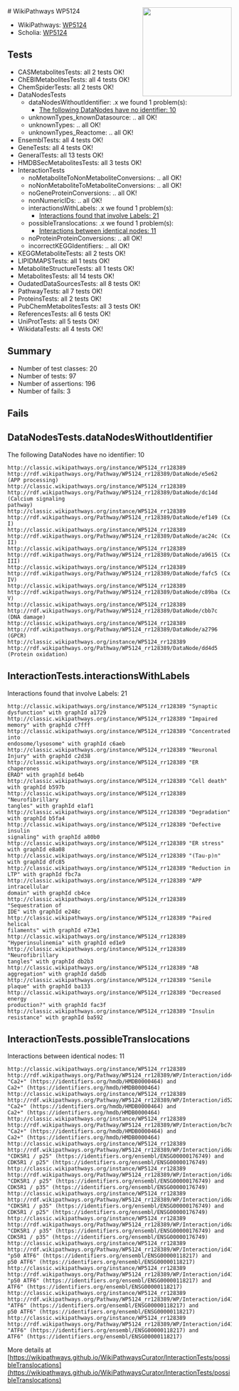 <img style="float: right; width: 200px" src="https://upload.wikimedia.org/wikipedia/commons/thumb/8/83/Wplogo_with_text_500.png/640px-Wplogo_with_text_500.png" />
# WikiPathways WP5124

* WikiPathways: [WP5124](https://wikipathways.org/pathways/WP5124)
* Scholia: [WP5124](https://scholia.toolforge.org/wikipathways/WP5124)
## Tests
* CASMetabolitesTests: all 2 tests OK!
* ChEBIMetabolitesTests: all 4 tests OK!
* ChemSpiderTests: all 2 tests OK!
* DataNodesTests
    * dataNodesWithoutIdentifier: .x we found 1 problem(s):
        * [The following DataNodes have no identifier: 10](#8792c490)
    * unknownTypes_knownDatasource: .. all OK!
    * unknownTypes: .. all OK!
    * unknownTypes_Reactome: .. all OK!
* EnsemblTests: all 4 tests OK!
* GeneTests: all 4 tests OK!
* GeneralTests: all 13 tests OK!
* HMDBSecMetabolitesTests: all 3 tests OK!
* InteractionTests
    * noMetaboliteToNonMetaboliteConversions: .. all OK!
    * noNonMetaboliteToMetaboliteConversions: .. all OK!
    * noGeneProteinConversions: .. all OK!
    * nonNumericIDs: .. all OK!
    * interactionsWithLabels: .x we found 1 problem(s):
        * [Interactions found that involve Labels: 21](#fe97a8d8)
    * possibleTranslocations: .x we found 1 problem(s):
        * [Interactions between identical nodes: 11](#661ebeeb)
    * noProteinProteinConversions: .. all OK!
    * incorrectKEGGIdentifiers: .. all OK!
* KEGGMetaboliteTests: all 2 tests OK!
* LIPIDMAPSTests: all 1 tests OK!
* MetaboliteStructureTests: all 1 tests OK!
* MetabolitesTests: all 14 tests OK!
* OudatedDataSourcesTests: all 8 tests OK!
* PathwayTests: all 7 tests OK!
* ProteinsTests: all 2 tests OK!
* PubChemMetabolitesTests: all 3 tests OK!
* ReferencesTests: all 6 tests OK!
* UniProtTests: all 5 tests OK!
* WikidataTests: all 4 tests OK!


## Summary

* Number of test classes: 20
* Number of tests: 97
* Number of assertions: 196
* Number of fails: 3

## Fails

<a name="8792c490" />

## DataNodesTests.dataNodesWithoutIdentifier

The following DataNodes have no identifier: 10
```
http://classic.wikipathways.org/instance/WP5124_rr128389 http://rdf.wikipathways.org/Pathway/WP5124_rr128389/DataNode/e5e62 (APP processing)
http://classic.wikipathways.org/instance/WP5124_rr128389 http://rdf.wikipathways.org/Pathway/WP5124_rr128389/DataNode/dc14d (Calcium signaling 
pathway)
http://classic.wikipathways.org/instance/WP5124_rr128389 http://rdf.wikipathways.org/Pathway/WP5124_rr128389/DataNode/ef149 (Cx I)
http://classic.wikipathways.org/instance/WP5124_rr128389 http://rdf.wikipathways.org/Pathway/WP5124_rr128389/DataNode/ac24c (Cx II)
http://classic.wikipathways.org/instance/WP5124_rr128389 http://rdf.wikipathways.org/Pathway/WP5124_rr128389/DataNode/a9615 (Cx III)
http://classic.wikipathways.org/instance/WP5124_rr128389 http://rdf.wikipathways.org/Pathway/WP5124_rr128389/DataNode/fafc5 (Cx IV)
http://classic.wikipathways.org/instance/WP5124_rr128389 http://rdf.wikipathways.org/Pathway/WP5124_rr128389/DataNode/c89ba (Cx V)
http://classic.wikipathways.org/instance/WP5124_rr128389 http://rdf.wikipathways.org/Pathway/WP5124_rr128389/DataNode/cbb7c (DNA damage)
http://classic.wikipathways.org/instance/WP5124_rr128389 http://rdf.wikipathways.org/Pathway/WP5124_rr128389/DataNode/a2796 (GPCR)
http://classic.wikipathways.org/instance/WP5124_rr128389 http://rdf.wikipathways.org/Pathway/WP5124_rr128389/DataNode/dd4d5 (Protein oxidation)
```

<a name="fe97a8d8" />

## InteractionTests.interactionsWithLabels

Interactions found that involve Labels: 21
```
http://classic.wikipathways.org/instance/WP5124_rr128389 "Synaptic dysfunction" with graphId a1729
http://classic.wikipathways.org/instance/WP5124_rr128389 "Impaired memory" with graphId c7fff
http://classic.wikipathways.org/instance/WP5124_rr128389 "Concentrated into
endosome/lysosome" with graphId c6aeb
http://classic.wikipathways.org/instance/WP5124_rr128389 "Neuronal Injury" with graphId c2d38
http://classic.wikipathways.org/instance/WP5124_rr128389 "ER chaperones
ERAD" with graphId be64b
http://classic.wikipathways.org/instance/WP5124_rr128389 "Cell death" with graphId b597b
http://classic.wikipathways.org/instance/WP5124_rr128389 "Neurofibrillary
tangles" with graphId e1af1
http://classic.wikipathways.org/instance/WP5124_rr128389 "Degradation" with graphId b5fa4
http://classic.wikipathways.org/instance/WP5124_rr128389 "Defective insulin 
signaling" with graphId a80b0
http://classic.wikipathways.org/instance/WP5124_rr128389 "ER stress" with graphId e8a08
http://classic.wikipathways.org/instance/WP5124_rr128389 "(Tau-p)n" with graphId dfc85
http://classic.wikipathways.org/instance/WP5124_rr128389 "Reduction in LTP" with graphId fbc7a
http://classic.wikipathways.org/instance/WP5124_rr128389 "APP intracellular 
domain" with graphId cb4ce
http://classic.wikipathways.org/instance/WP5124_rr128389 "Sequestration of 
IDE" with graphId e248c
http://classic.wikipathways.org/instance/WP5124_rr128389 "Paired helical 
filaments" with graphId e73e1
http://classic.wikipathways.org/instance/WP5124_rr128389 "Hyperinsulinemia" with graphId ed1e9
http://classic.wikipathways.org/instance/WP5124_rr128389 "Neurofibrillary 
tangles" with graphId db2b3
http://classic.wikipathways.org/instance/WP5124_rr128389 "AB aggregation" with graphId da5db
http://classic.wikipathways.org/instance/WP5124_rr128389 "Senile plaque" with graphId ba133
http://classic.wikipathways.org/instance/WP5124_rr128389 "Decreased energy 
production?" with graphId fac3f
http://classic.wikipathways.org/instance/WP5124_rr128389 "Insulin resistance" with graphId ba592
```

<a name="661ebeeb" />

## InteractionTests.possibleTranslocations

Interactions between identical nodes: 11
```
http://classic.wikipathways.org/instance/WP5124_rr128389 http://rdf.wikipathways.org/Pathway/WP5124_rr128389/WP/Interaction/idd4f5d70a "Ca2+" (https://identifiers.org/hmdb/HMDB0000464) and 
Ca2+" (https://identifiers.org/hmdb/HMDB0000464)
http://classic.wikipathways.org/instance/WP5124_rr128389 http://rdf.wikipathways.org/Pathway/WP5124_rr128389/WP/Interaction/id5225f92c "Ca2+" (https://identifiers.org/hmdb/HMDB0000464) and 
Ca2+" (https://identifiers.org/hmdb/HMDB0000464)
http://classic.wikipathways.org/instance/WP5124_rr128389 http://rdf.wikipathways.org/Pathway/WP5124_rr128389/WP/Interaction/bc7d3 "Ca2+" (https://identifiers.org/hmdb/HMDB0000464) and 
Ca2+" (https://identifiers.org/hmdb/HMDB0000464)
http://classic.wikipathways.org/instance/WP5124_rr128389 http://rdf.wikipathways.org/Pathway/WP5124_rr128389/WP/Interaction/id6ab9bac4 "CDK5R1 / p25" (https://identifiers.org/ensembl/ENSG00000176749) and 
CDK5R1 / p25" (https://identifiers.org/ensembl/ENSG00000176749)
http://classic.wikipathways.org/instance/WP5124_rr128389 http://rdf.wikipathways.org/Pathway/WP5124_rr128389/WP/Interaction/id6ab9bac4 "CDK5R1 / p25" (https://identifiers.org/ensembl/ENSG00000176749) and 
CDK5R1 / p35" (https://identifiers.org/ensembl/ENSG00000176749)
http://classic.wikipathways.org/instance/WP5124_rr128389 http://rdf.wikipathways.org/Pathway/WP5124_rr128389/WP/Interaction/id6ab9bac4 "CDK5R1 / p35" (https://identifiers.org/ensembl/ENSG00000176749) and 
CDK5R1 / p25" (https://identifiers.org/ensembl/ENSG00000176749)
http://classic.wikipathways.org/instance/WP5124_rr128389 http://rdf.wikipathways.org/Pathway/WP5124_rr128389/WP/Interaction/id6ab9bac4 "CDK5R1 / p35" (https://identifiers.org/ensembl/ENSG00000176749) and 
CDK5R1 / p35" (https://identifiers.org/ensembl/ENSG00000176749)
http://classic.wikipathways.org/instance/WP5124_rr128389 http://rdf.wikipathways.org/Pathway/WP5124_rr128389/WP/Interaction/id41e74657 "p50 ATF6" (https://identifiers.org/ensembl/ENSG00000118217) and 
p50 ATF6" (https://identifiers.org/ensembl/ENSG00000118217)
http://classic.wikipathways.org/instance/WP5124_rr128389 http://rdf.wikipathways.org/Pathway/WP5124_rr128389/WP/Interaction/id41e74657 "p50 ATF6" (https://identifiers.org/ensembl/ENSG00000118217) and 
ATF6" (https://identifiers.org/ensembl/ENSG00000118217)
http://classic.wikipathways.org/instance/WP5124_rr128389 http://rdf.wikipathways.org/Pathway/WP5124_rr128389/WP/Interaction/id41e74657 "ATF6" (https://identifiers.org/ensembl/ENSG00000118217) and 
p50 ATF6" (https://identifiers.org/ensembl/ENSG00000118217)
http://classic.wikipathways.org/instance/WP5124_rr128389 http://rdf.wikipathways.org/Pathway/WP5124_rr128389/WP/Interaction/id41e74657 "ATF6" (https://identifiers.org/ensembl/ENSG00000118217) and 
ATF6" (https://identifiers.org/ensembl/ENSG00000118217)
```

More details at [https://wikipathways.github.io/WikiPathwaysCurator/InteractionTests/possibleTranslocations](https://wikipathways.github.io/WikiPathwaysCurator/InteractionTests/possibleTranslocations)

